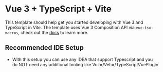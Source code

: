 # Vue 3 + TypeScript + Vite

This template should help get you started developing with Vue 3 and TypeScript in Vite.
The template uses Vue 3 Composition API via `vue-tsx-macros`, check out the [docs](https://github.com/madeofsun/vue-tsx-macros) to learn more.

## Recommended IDE Setup

- With this setup you can use any IDEA that support Typescript and you do NOT need any additional tooling like Volar/Vetur/TypeScriptVuePlugin
